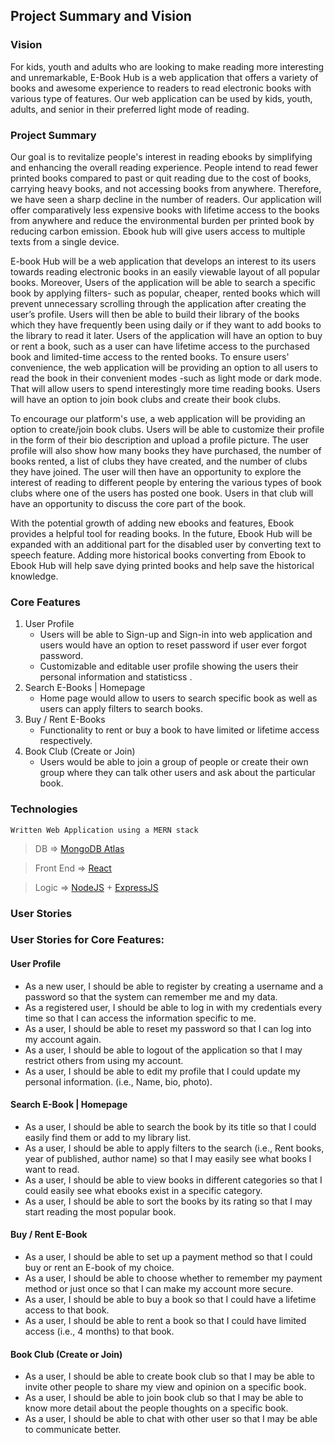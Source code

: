 ## Project Summary and Vision

### Vision

For kids, youth and adults who are looking to make reading more interesting and unremarkable, E-Book Hub is a web application that offers a variety of books and awesome experience to readers to read electronic books with various type of features. Our web application can be used by kids, youth, adults, and senior in their preferred light mode of reading.

### Project Summary

Our goal is to revitalize people's interest in reading ebooks by simplifying and enhancing the overall reading experience. People intend to read fewer printed books compared to past or quit reading due to the cost of books, carrying heavy books, and not accessing books from anywhere. Therefore, we have seen a sharp decline in the number of readers. Our application will offer comparatively less expensive books with lifetime access to the books from anywhere and reduce the environmental burden per printed book by reducing carbon emission. Ebook hub will give users access to multiple texts from a single device.

E-book Hub will be a web application that develops an interest to its users towards reading electronic books in an easily viewable layout of all popular books. Moreover, Users of the application will be able to search a specific book by applying filters- such as popular, cheaper, rented books which will prevent unnecessary scrolling through the application after creating the user’s profile. Users will then be able to build their library of the books which they have frequently been using daily or if they want to add books to the library to read it later. Users of the application will have an option to buy or rent a book, such as a user can have lifetime access to the purchased book and limited-time access to the rented books. To ensure users' convenience, the web application will be providing an option to all users to read the book in their convenient modes -such as light mode or dark mode. That will allow users to spend interestingly more time reading books. Users will have an option to join book clubs and create their book clubs.

To encourage our platform's use, a web application will be providing an option to create/join book clubs. Users will be able to customize their profile in the form of their bio description and upload a profile picture. The user profile will also show how many books they have purchased, the number of books rented, a list of clubs they have created, and the number of clubs they have joined. The user will then have an opportunity to explore the interest of reading to different people by entering the various types of book clubs where one of the users has posted one book. Users in that club will have an opportunity to discuss the core part of the book.

With the potential growth of adding new ebooks and features, Ebook provides a helpful tool for reading books. In the future, Ebook Hub will be expanded with an additional part for the disabled user by converting text to speech feature. Adding more historical books converting from Ebook to Ebook Hub will help save dying printed books and help save the historical knowledge.

### Core Features

1. User Profile
   - Users will be able to Sign-up and Sign-in into web application and users would have an option to reset password if user ever forgot password.
   - Customizable and editable user profile showing the users their personal information and statisticss .
2. Search E-Books | Homepage
   - Home page would allow to users to search specific book as well as users can apply filters to search books.
3. Buy / Rent E-Books
   - Functionality to rent or buy a book to have limited or lifetime access respectively.
4. Book Club (Create or Join)
   - Users would be able to join a group of people or create their own group where they can talk other users and ask about the particular book.

### Technologies

    Written Web Application using a MERN stack

> DB => [MongoDB Atlas](https://www.mongodb.com/atlas/database)

> Front End => [React](https://reactjs.org/)

> Logic => [NodeJS](https://nodejs.org/en/) + [ExpressJS](https://expressjs.com/)

### User Stories

### User Stories for Core Features:

#### User Profile

- As a new user, I should be able to register by creating a username and a password so that the system can remember me and my data.
- As a registered user, I should be able to log in with my credentials every time so that I can access the information specific to me.
- As a user, I should be able to reset my password so that I can log into my account again.
- As a user, I should be able to logout of the application so that I may restrict others from using my account.
- As a user, I should be able to edit my profile that I could update my personal information. (i.e., Name, bio, photo).

#### Search E-Book | Homepage

- As a user, I should be able to search the book by its title so that I could easily find them or add to my library list.
- As a user, I should be able to apply filters to the search (i.e., Rent books, year of published, author name) so that I may easily see what books I want to read.
- As a user, I should be able to view books in different categories so that I could easily see what ebooks exist in a specific category.
- As a user, I should be able to sort the books by its rating so that I may start reading the most popular book.

#### Buy / Rent E-Book

- As a user, I should be able to set up a payment method so that I could buy or rent an E-book of my choice.
- As a user, I should be able to choose whether to remember my payment method or just once so that I can make my account more secure.
- As a user, I should be able to buy a book so that I could have a lifetime access to that book.
- As a user, I should be able to rent a book so that I could have limited access (i.e., 4 months) to that book.

#### Book Club (Create or Join)

- As a user, I should be able to create book club so that I may be able to invite other people to share my view and opinion on a specific book.
- As a user, I should be able to join book club so that I may be able to know more detail about the people thoughts on a specific book.
- As a user, I should be able to chat with other user so that I may be able to communicate better.

